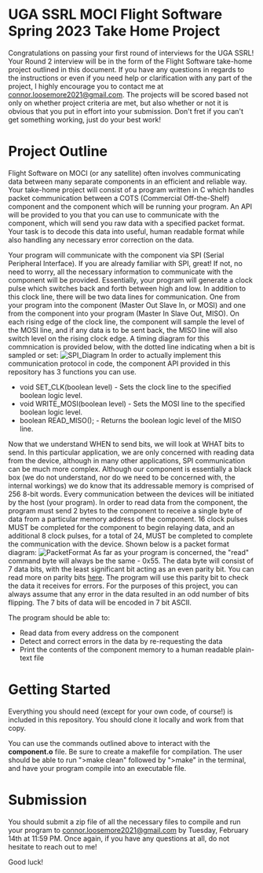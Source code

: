 # UGA SSRL MOCI Flight Software Spring 2023 Take Home Project
Congratulations on passing your first round of interviews for the UGA SSRL! Your Round 2 interview will be in the form of the Flight Software take-home project outlined in this document. If you have any questions in regards to the instructions or even if you need help or clarification with any part of the project, I highly encourage you to contact me at connor.loosemore2021@gmail.com. The projects will be scored based not only on whether project criteria are met, but also whether or not it is obvious that you put in effort into your submission. Don't fret if you can't get something working, just do your best work!

# Project Outline
Flight Software on MOCI (or any satellite) often involves communicating data between many separate components in an efficient and reliable way. Your take-home project will consist of a program written in C which handles packet communication between a COTS (Commercial Off-the-Shelf) component and the component which will be running your program. An API will be provided to you that you can use to communicate with the component, which will send you raw data with a specified packet format. Your task is to decode this data into useful, human readable format while also handling any necessary error correction on the data.

Your program will communicate with the component via SPI (Serial Peripheral Interface). If you are already familiar with SPI, great! If not, no need to worry, all the necessary information to communicate with the component will be provided. Essentially, your program will generate a clock pulse which switches back and forth between high and low. In addition to this clock line, there will be two data lines for communication. One from your program into the component (Master Out Slave In, or MOSI) and one from the component into your program (Master In Slave Out, MISO). On each rising edge of the clock line, the component will sample the level of the MOSI line, and if any data is to be sent back, the MISO line will also switch level on the rising clock edge. A timing diagram for this commnication is provided below, with the dotted line indicating when a bit is sampled or set:
![SPI_Diagram](https://user-images.githubusercontent.com/60021392/216702495-3152ef46-6e03-4b49-bb20-472a00e10fbf.png)
In order to actually implement this communication protocol in code, the component API provided in this repository has 3 functions you can use.
* void SET_CLK(boolean level) - Sets the clock line to the specified boolean logic level.
* void WRITE_MOSI(boolean level) - Sets the MOSI line to the specified boolean logic level.
* boolean READ_MISO(); - Returns the boolean logic level of the MISO line.

Now that we understand WHEN to send bits, we will look at WHAT bits to send. In this particular application, we are only concerned with reading data from the device, although in many other applications, SPI communication can be much more complex. Although our component is essentially a black box (we do not understand, nor do we need to be concerned with, the internal workings) we do know that its addressable memory is comprised of 256 8-bit words. Every communication between the devices will be initiated by the host (your program). In order to read data from the component, the program must send 2 bytes to the component to receive a single byte of data from a particular memory address of the component. 16 clock pulses MUST be completed for the component to begin relaying data, and an additional 8 clock pulses, for a total of 24, MUST be completed to complete the communication with the device. Shown below is a packet format diagram:
![PacketFormat](https://user-images.githubusercontent.com/60021392/216746401-09227e95-4c17-4afc-b1d1-edd6eccb787d.png)
As far as your program is concerned, the "read" command byte will always be the same - 0x55. The data byte will consist of 7 data bits, with the least significant bit acting as an even parity bit. You can read more on parity bits [here](https://www.tutorialspoint.com/what-is-a-parity-bit). The program will use this parity bit to check the data it receives for errors. For the purposes of this project, you can always assume that any error in the data resulted in an odd number of bits flipping. The 7 bits of data will be encoded in 7 bit ASCII. 


The program should be able to:
* Read data from every address on the component
* Detect and correct errors in the data by re-requesting the data
* Print the contents of the component memory to a human readable plain-text file


# Getting Started
Everything you should need (except for your own code, of course!) is included in this repository. You should clone it locally and work from that copy.

You can use the commands outlined above to interact with the **component.o** file. Be sure to create a makefile for compilation. The user should be able to run ">make clean" followed by ">make" in the terminal, and have your program compile into an executable file.

# Submission
You should submit a zip file of all the necessary files to compile and run your program to connor.loosemore2021@gmail.com by Tuesday, February 14th at 11:59 PM. Once again, if you have any questions at all, do not hesitate to reach out to me!

Good luck!

